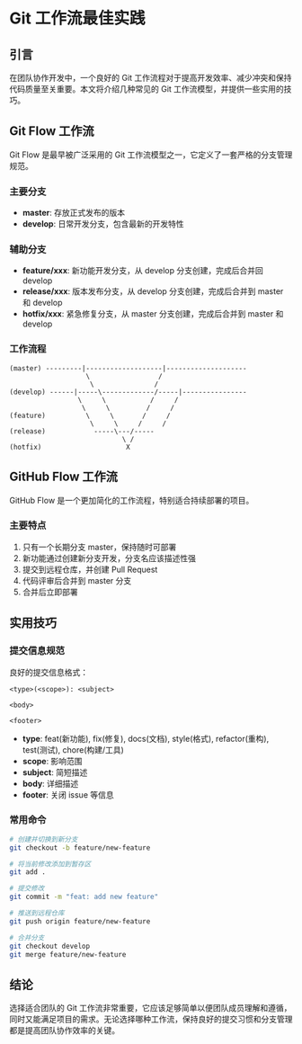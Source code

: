# Git 工作流最佳实践

## 引言

在团队协作开发中，一个良好的 Git 工作流程对于提高开发效率、减少冲突和保持代码质量至关重要。本文将介绍几种常见的 Git 工作流模型，并提供一些实用的技巧。

## Git Flow 工作流

Git Flow 是最早被广泛采用的 Git 工作流模型之一，它定义了一套严格的分支管理规范。

### 主要分支

- **master**: 存放正式发布的版本
- **develop**: 日常开发分支，包含最新的开发特性

### 辅助分支

- **feature/xxx**: 新功能开发分支，从 develop 分支创建，完成后合并回 develop
- **release/xxx**: 版本发布分支，从 develop 分支创建，完成后合并到 master 和 develop
- **hotfix/xxx**: 紧急修复分支，从 master 分支创建，完成后合并到 master 和 develop

### 工作流程

```
(master) ---------|-------------------|--------------------
                   \                 /
                    \               /
(develop) ------|-----\-------------/-----|----------------
                 \     \           /     /
                  \     \         /     /
(feature)          \     \       /     /
                    \     \     /     /
(release)            -----\---/-----
                            \ /
(hotfix)                     X
```

## GitHub Flow 工作流

GitHub Flow 是一个更加简化的工作流程，特别适合持续部署的项目。

### 主要特点

1. 只有一个长期分支 master，保持随时可部署
2. 新功能通过创建新分支开发，分支名应该描述性强
3. 提交到远程仓库，并创建 Pull Request
4. 代码评审后合并到 master 分支
5. 合并后立即部署

## 实用技巧

### 提交信息规范

良好的提交信息格式：

```
<type>(<scope>): <subject>

<body>

<footer>
```

- **type**: feat(新功能), fix(修复), docs(文档), style(格式), refactor(重构), test(测试), chore(构建/工具)
- **scope**: 影响范围
- **subject**: 简短描述
- **body**: 详细描述
- **footer**: 关闭 issue 等信息

### 常用命令

```bash
# 创建并切换到新分支
git checkout -b feature/new-feature

# 将当前修改添加到暂存区
git add .

# 提交修改
git commit -m "feat: add new feature"

# 推送到远程仓库
git push origin feature/new-feature

# 合并分支
git checkout develop
git merge feature/new-feature
```

## 结论

选择适合团队的 Git 工作流非常重要，它应该足够简单以便团队成员理解和遵循，同时又能满足项目的需求。无论选择哪种工作流，保持良好的提交习惯和分支管理都是提高团队协作效率的关键。